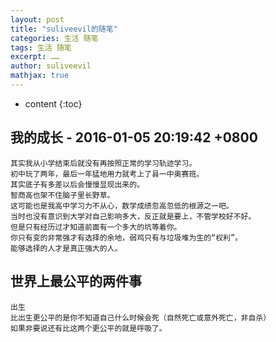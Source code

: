 ```yaml
---
layout: post
title: "suliveevil的随笔"
categories: 生活 随笔
tags: 生活 随笔
excerpt: ……
author: suliveevil
mathjax: true
---
```


* content
{:toc}

## 我的成长 - 2016-01-05 20:19:42 +0800

```text
其实我从小学结束后就没有再按照正常的学习轨迹学习。
初中玩了两年，最后一年猛地用力就考上了县一中奥赛班。
其实底子有多差以后会慢慢显现出来的。
智商高也架不住脑子里长野草。
这可能也是我高中学习力不从心，数学成绩忽高忽低的根源之一吧。
当时也没有意识到大学对自己影响多大，反正就是要上，不管学校好不好。
但是只有经历过才知道前面有一个多大的坑等着你。
你只有变的非常强才有选择的余地，弱鸡只有与垃圾堆为生的“权利”。
能够选择的人才是真正强大的人。
```

## 世界上最公平的两件事

```text
出生
比出生更公平的是你不知道自己什么时候会死（自然死亡或意外死亡，非自杀）
如果非要说还有比这两个更公平的就是呼吸了。
```















